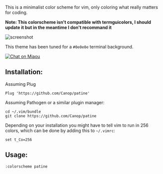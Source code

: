 This is a minimalist color scheme for vim, only coloring what really matters for coding.

**Note: This colorscheme isn't compatible with termguicolors, I should update it but in the meantime I don't recommand it**

![screenshot](https://i.imgur.com/9shAyp8.png)

This theme has been tuned for a `#0e0e0e` terminal background.

[![Chat on Miaou](https://miaou.dystroy.org/static/shields/room-en.svg?v=1)](https://dystroy.org/miaou/84?General_Programming)

## Installation:

Assuming Plug

	Plug 'https://github.com/Canop/patine'

Assuming Pathogen or a similar plugin manager:

	cd ~/.vim/bundle
	git clone https://github.com/Canop/patine

Depending on your installation you might have to tell vim to run in 256 colors, which can be done by adding this to `~/.vimrc`:

	set t_Co=256

## Usage:

	:colorscheme patine


